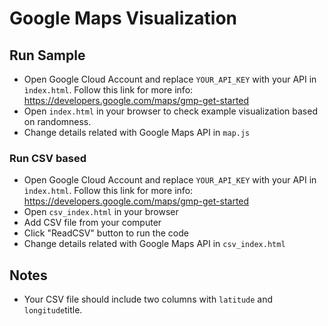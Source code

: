# Google Maps Visualization

## Run Sample
- Open Google Cloud Account and replace ```YOUR_API_KEY``` with your API in ``ìndex.html``. Follow this link for more info: https://developers.google.com/maps/gmp-get-started
- Open ```index.html``` in your browser to check example visualization based on randomness.
- Change details related with Google Maps API in ```map.js```

### Run CSV based
- Open Google Cloud Account and replace ```YOUR_API_KEY``` with your API in ``ìndex.html``. Follow this link for more info: https://developers.google.com/maps/gmp-get-started
- Open ```csv_index.html``` in your browser
- Add CSV file from your computer
- Click "ReadCSV" button to run the code
- Change details related with Google Maps API in ```csv_index.html```


## Notes
- Your CSV file should include two columns with ```latitude``` and ```longitude```title.